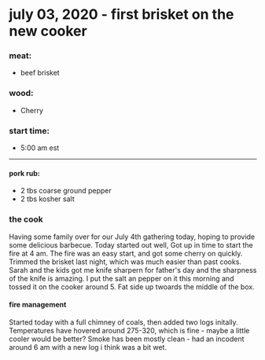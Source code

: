 # july 03, 2020 - first brisket on the new cooker

### meat:
- beef brisket

### wood:
- Cherry

### start time:
- 5:00 am est

---

#### pork rub:
- 2 tbs coarse ground pepper
- 2 tbs kosher salt

### the cook
Having some family over for our July 4th gathering today, hoping to provide some delicious barbecue.  Today started out well, Got up in time to start the fire at 4 am. The fire was an easy start, and got some cherry on quickly.  Trimmed the brisket last night, which was much easier than past cooks.  Sarah and the kids got me knife sharpern for father's day and the sharpness of the knife is amazing.  I put the salt an pepper on it this morning and tossed it on the cooker around 5.  Fat side up twoards the middle of the box.

#### fire management
Started today with a full chimney of coals, then added two logs initally.  Temperatures have hovered around 275-320, which is fine - maybe a little cooler would be better?  Smoke has been mostly clean - had an incodent around 6 am with a new log i think was a bit wet.
